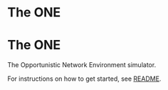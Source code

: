 # The ONE
# The ONE

The Opportunistic Network Environment simulator.

For instructions on how to get started, see [README](https://github.com/akeranen/the-one/wiki/README).
